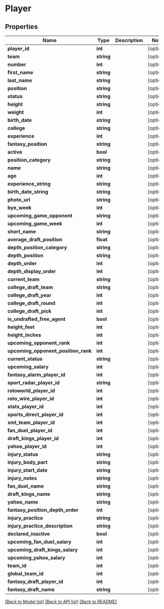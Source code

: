# Player

## Properties
Name | Type | Description | Notes
------------ | ------------- | ------------- | -------------
**player_id** | **int** |  | [optional] 
**team** | **string** |  | [optional] 
**number** | **int** |  | [optional] 
**first_name** | **string** |  | [optional] 
**last_name** | **string** |  | [optional] 
**position** | **string** |  | [optional] 
**status** | **string** |  | [optional] 
**height** | **string** |  | [optional] 
**weight** | **int** |  | [optional] 
**birth_date** | **string** |  | [optional] 
**college** | **string** |  | [optional] 
**experience** | **int** |  | [optional] 
**fantasy_position** | **string** |  | [optional] 
**active** | **bool** |  | [optional] 
**position_category** | **string** |  | [optional] 
**name** | **string** |  | [optional] 
**age** | **int** |  | [optional] 
**experience_string** | **string** |  | [optional] 
**birth_date_string** | **string** |  | [optional] 
**photo_url** | **string** |  | [optional] 
**bye_week** | **int** |  | [optional] 
**upcoming_game_opponent** | **string** |  | [optional] 
**upcoming_game_week** | **int** |  | [optional] 
**short_name** | **string** |  | [optional] 
**average_draft_position** | **float** |  | [optional] 
**depth_position_category** | **string** |  | [optional] 
**depth_position** | **string** |  | [optional] 
**depth_order** | **int** |  | [optional] 
**depth_display_order** | **int** |  | [optional] 
**current_team** | **string** |  | [optional] 
**college_draft_team** | **string** |  | [optional] 
**college_draft_year** | **int** |  | [optional] 
**college_draft_round** | **int** |  | [optional] 
**college_draft_pick** | **int** |  | [optional] 
**is_undrafted_free_agent** | **bool** |  | [optional] 
**height_feet** | **int** |  | [optional] 
**height_inches** | **int** |  | [optional] 
**upcoming_opponent_rank** | **int** |  | [optional] 
**upcoming_opponent_position_rank** | **int** |  | [optional] 
**current_status** | **string** |  | [optional] 
**upcoming_salary** | **int** |  | [optional] 
**fantasy_alarm_player_id** | **int** |  | [optional] 
**sport_radar_player_id** | **string** |  | [optional] 
**rotoworld_player_id** | **int** |  | [optional] 
**roto_wire_player_id** | **int** |  | [optional] 
**stats_player_id** | **int** |  | [optional] 
**sports_direct_player_id** | **int** |  | [optional] 
**xml_team_player_id** | **int** |  | [optional] 
**fan_duel_player_id** | **int** |  | [optional] 
**draft_kings_player_id** | **int** |  | [optional] 
**yahoo_player_id** | **int** |  | [optional] 
**injury_status** | **string** |  | [optional] 
**injury_body_part** | **string** |  | [optional] 
**injury_start_date** | **string** |  | [optional] 
**injury_notes** | **string** |  | [optional] 
**fan_duel_name** | **string** |  | [optional] 
**draft_kings_name** | **string** |  | [optional] 
**yahoo_name** | **string** |  | [optional] 
**fantasy_position_depth_order** | **int** |  | [optional] 
**injury_practice** | **string** |  | [optional] 
**injury_practice_description** | **string** |  | [optional] 
**declared_inactive** | **bool** |  | [optional] 
**upcoming_fan_duel_salary** | **int** |  | [optional] 
**upcoming_draft_kings_salary** | **int** |  | [optional] 
**upcoming_yahoo_salary** | **int** |  | [optional] 
**team_id** | **int** |  | [optional] 
**global_team_id** | **int** |  | [optional] 
**fantasy_draft_player_id** | **int** |  | [optional] 
**fantasy_draft_name** | **string** |  | [optional] 

[[Back to Model list]](../README.md#documentation-for-models) [[Back to API list]](../README.md#documentation-for-api-endpoints) [[Back to README]](../README.md)


